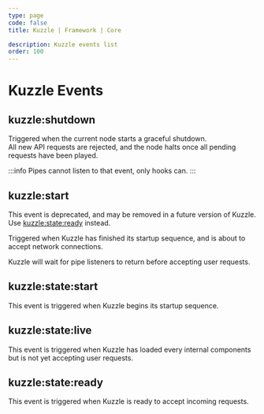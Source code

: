 ```yaml
---
type: page
code: false
title: Kuzzle | Framework | Core

description: Kuzzle events list
order: 100
---
```


# Kuzzle Events

## kuzzle:shutdown

Triggered when the current node starts a graceful shutdown.  
All new API requests are rejected, and the node halts once all pending requests have been played.

:::info
Pipes cannot listen to that event, only hooks can.
:::

## kuzzle:start

<DeprecatedBadge version="2.3.0" />

This event is deprecated, and may be removed in a future version of Kuzzle.
Use [kuzzle:state:ready](/core/2/framework/events/kuzzle) instead.

Triggered when Kuzzle has finished its startup sequence, and is about to accept network connections.

Kuzzle will wait for pipe listeners to return before accepting user requests.

## kuzzle:state:start

<SinceBadge version="2.3.0" />

This event is triggered when Kuzzle begins its startup sequence.

## kuzzle:state:live

<SinceBadge version="2.3.0" />

This event is triggered when Kuzzle has loaded every internal components but is not yet accepting user requests.

<SinceBadge version="2.3.0" />

## kuzzle:state:ready

This event is triggered when Kuzzle is ready to accept incoming requests.
